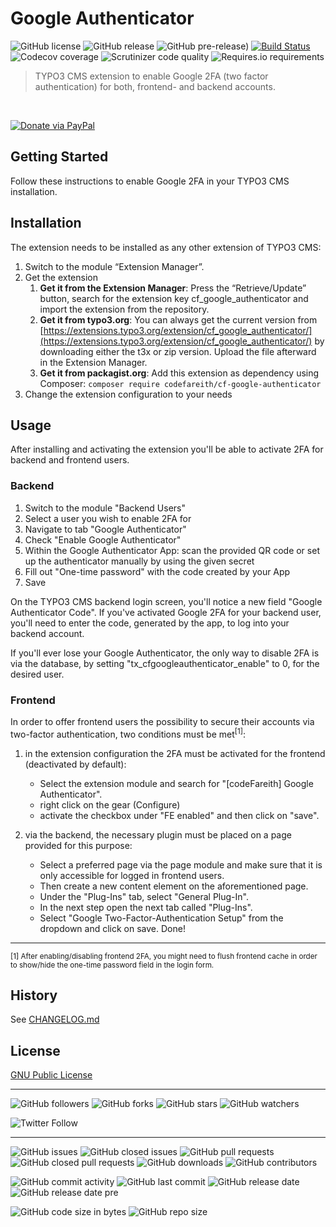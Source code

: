 # Google Authenticator

![GitHub license](https://img.shields.io/github/license/codeFareith/cf_google_authenticator.svg?style=flat-square&label=License)
![GitHub release](https://img.shields.io/github/release/codeFareith/cf_google_authenticator.svg?style=flat-square&stable)
![GitHub pre-release)](https://img.shields.io/github/tag-pre/codeFareith/cf_google_authenticator.svg?style=flat-square&label=develop)
[![Build Status](https://travis-ci.org/codeFareith/cf_google_authenticator.svg?branch=master)](https://travis-ci.org/codeFareith/cf_google_authenticator)
![Codecov coverage](https://img.shields.io/codecov/c/github/codefareith/cf_google_authenticator.svg?style=flat-square)
![Scrutinizer code quality](https://img.shields.io/scrutinizer/quality/g/codeFareith/cf_google_authenticator.svg?style=flat-square)
![Requires.io requirements](https://img.shields.io/requires/github/codeFareith/cf_google_authenticator.svg?style=flat-square)
<!-- ![Libraries.io dependencies](https://img.shields.io/librariesio/github/codeFareith/cf_google_authenticator.svg?style=flat-square) -->

> TYPO3 CMS extension to enable Google 2FA (two factor authentication) for both, frontend- and backend accounts.

<br>

[![Donate via PayPal](https://img.shields.io/badge/Donate-%230070ba.svg?style=for-the-badge&logo=paypal&labelColor=eeeeee)](https://www.paypal.me/fareith)


## Getting Started

Follow these instructions to enable Google 2FA in your TYPO3 CMS installation.

## Installation
The extension needs to be installed as any other extension of TYPO3 CMS:
1. Switch to the module “Extension Manager”.
2. Get the extension
    1. **Get it from the Extension Manager**: Press the “Retrieve/Update” button, search for the extension key cf_google_authenticator and import the extension from the repository.
    2. **Get it from typo3.org**: You can always get the current version from [https://extensions.typo3.org/extension/cf_google_authenticator/](https://extensions.typo3.org/extension/cf_google_authenticator/) by downloading either the t3x or zip version. Upload the file afterward in the Extension Manager.
    3. **Get it from packagist.org**: Add this extension as dependency using Composer: `composer require codefareith/cf-google-authenticator`
3. Change the extension configuration to your needs

## Usage
After installing and activating the extension you'll be able to activate 2FA for backend and frontend users.

### Backend
1. Switch to the module "Backend Users"
2. Select a user you wish to enable 2FA for
3. Navigate to tab "Google Authenticator"
4. Check "Enable Google Authenticator"
5. Within the Google Authenticator App: scan the provided QR code or set up the authenticator manually by using the given secret
6. Fill out "One-time password" with the code created by your App
7. Save

On the TYPO3 CMS backend login screen, you'll notice a new field "Google Authenticator Code".
If you've activated Google 2FA for your backend user, you'll need to enter the code, generated by
the app, to log into your backend account.

If you'll ever lose your Google Authenticator, the only way to disable 2FA is via the database,
by setting "tx_cfgoogleauthenticator_enable" to 0, for the desired user.

### Frontend
In order to offer frontend users the possibility to secure their accounts via two-factor authentication, two conditions must be met<sup>[1]</sup>:

1. in the extension configuration the 2FA must be activated for the frontend (deactivated by default):
    - Select the extension module and search for "[codeFareith] Google Authenticator".
    - right click on the gear (Configure)
    - activate the checkbox under "FE enabled" and then click on "save".

2. via the backend, the necessary plugin must be placed on a page provided for this purpose:
    - Select a preferred page via the page module and make sure that it is only accessible for logged in frontend users.
    - Then create a new content element on the aforementioned page.
    - Under the "Plug-Ins" tab, select "General Plug-In".
    - In the next step open the next tab called "Plug-Ins".
    - Select "Google Two-Factor-Authentication Setup" from the dropdown and click on save. Done!

***

<sup>[1] After enabling/disabling frontend 2FA, you might need to flush frontend cache in order to show/hide the one-time password field in the login form.</sup>

## History
See [CHANGELOG.md](CHANGELOG.md)

## License
[GNU Public License](http://opensource.org/licenses/gpl-license.php)

----

<!-- GITHUB SOCIAL -->
![GitHub followers](https://img.shields.io/github/followers/codeFareith.svg?style=social)
![GitHub forks](https://img.shields.io/github/forks/codeFareith/cf_google_authenticator.svg?style=social)
![GitHub stars](https://img.shields.io/github/stars/codeFareith/cf_google_authenticator.svg?style=social)
![GitHub watchers](https://img.shields.io/github/watchers/codeFareith/cf_google_authenticator.svg?style=social)

![Twitter Follow](https://img.shields.io/twitter/follow/codeFareith.svg?label=%40codeFareith&style=social)

----

![GitHub issues](https://img.shields.io/github/issues-raw/codeFareith/cf_google_authenticator.svg?style=flat-square&logo=github)
![GitHub closed issues](https://img.shields.io/github/issues-closed-raw/codeFareith/cf_google_authenticator.svg?style=flat-square&logo=github)
![GitHub pull requests](https://img.shields.io/github/issues-pr-raw/codeFareith/cf_google_authenticator.svg?style=flat-square&logo=github)
![GitHub closed pull requests](https://img.shields.io/github/issues-pr-closed-raw/codeFareith/cf_google_authenticator.svg?style=flat-square&logo=github)
![GitHub downloads](https://img.shields.io/github/downloads/codeFareith/cf_google_authenticator/total.svg?style=flat-square&logo=github)
![GitHub contributors](https://img.shields.io/github/contributors/codeFareith/cf_google_authenticator.svg?style=flat-square&logo=github)

<!-- GITHUB INSIGHTS -->
![GitHub commit activity](https://img.shields.io/github/commit-activity/m/codeFareith/cf_google_authenticator.svg?style=flat-square&logo=github)
![GitHub last commit](https://img.shields.io/github/last-commit/codeFareith/cf_google_authenticator.svg?style=flat-square&logo=github)
![GitHub release date](https://img.shields.io/github/release-date/codeFareith/cf_google_authenticator.svg?style=flat-square&logo=github)
![GitHub release date pre](https://img.shields.io/github/release-date-pre/codeFareith/cf_google_authenticator.svg?style=flat-square&logo=github)

<!-- METADATA -->
![GitHub code size in bytes](https://img.shields.io/github/languages/code-size/codeFareith/cf_google_authenticator.svg?style=flat-square)
![GitHub repo size](https://img.shields.io/github/repo-size/codeFareith/cf_google_authenticator.svg?style=flat-square)

